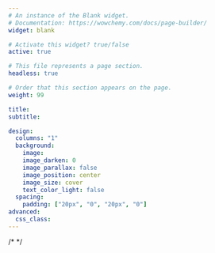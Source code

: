 ```yaml
---
# An instance of the Blank widget.
# Documentation: https://wowchemy.com/docs/page-builder/
widget: blank

# Activate this widget? true/false
active: true

# This file represents a page section.
headless: true

# Order that this section appears on the page.
weight: 99

title:
subtitle:

design:
  columns: "1"
  background:
    image:
    image_darken: 0
    image_parallax: false
    image_position: center
    image_size: cover
    text_color_light: false
  spacing:
    padding: ["20px", "0", "20px", "0"]
advanced:
  css_class:
---
```


<div data-mooform-id="cd6cd2c3-ede5-4958-834f-0509f1062c10" ></div>
/*
<script>if(!window.mootrack){ !function(t,n,e,o,a){function d(t){var n=~~(Date.now()/3e5),o=document.createElement(e);o.async=!0,o.src=t+"?ts="+n;var a=document.getElementsByTagName(e)[0];a.parentNode.insertBefore(o,a)}t.MooTrackerObject=a,t[a]=t[a]||function(){return t[a].q?void t[a].q.push(arguments):void(t[a].q=[arguments])},window.attachEvent?window.attachEvent("onload",d.bind(this,o)):window.addEventListener("load",d.bind(this,o),!1)}(window,document,"script","https://cdn.stat-track.com/statics/moosend-tracking.min.js","mootrack"); } mootrack('loadForm', 'cc5f88c94b8243a7bc93eb17b6dc45a1');</script>
*/
